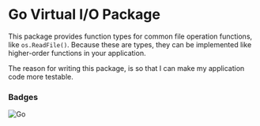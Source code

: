 # Go Virtual I/O Package

This package provides function types for common file operation functions, like `os.ReadFile()`.
Because these are types, they can be implemented like higher-order functions in your application.

The reason for writing this package, is so that I can make my application code more testable.

### Badges

![Go](https://img.shields.io/badge/go-%2300ADD8.svg?style=for-the-badge&logo=go&logoColor=white)
